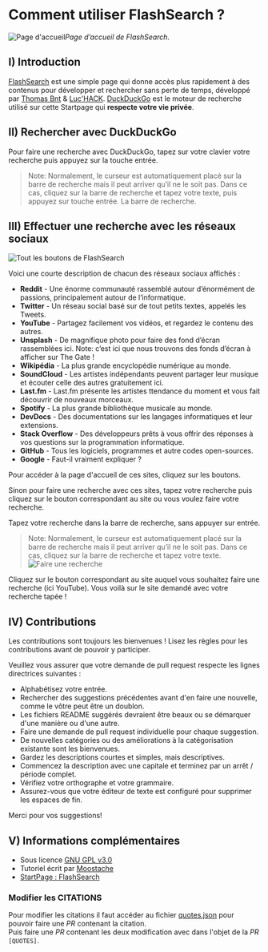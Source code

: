 # Comment utiliser FlashSearch ?
![Page d'accueil](https://cdn.discordapp.com/attachments/195853124991188993/434495743399559188/Screenshot-2018-4-14_The_Gate.png)_Page d’accueil de FlashSearch._

 ## I) Introduction

 [FlashSearch](https://islandgame.fr/search/) est une simple page qui donne accès plus rapidement à des contenus pour développer et rechercher sans perte de temps, développé par [Thomas Bnt](https://github.com/thomasbnt) & [Luc'HACK](https://github.com/lucas-luchack). [DuckDuckGo](https://duckduckgo.com) est le moteur de recherche utilisé sur cette Startpage qui **respecte votre vie privée**.

 ## II) Rechercher avec DuckDuckGo

 Pour faire une recherche avec DuckDuckGo, tapez sur votre clavier votre recherche puis appuyez sur la touche entrée.

 > Note: Normalement, le curseur est automatiquement placé sur la barre de recherche mais il peut arriver qu’il ne le soit pas. Dans ce cas, cliquez sur la barre de recherche et tapez votre texte, puis appuyez sur touche entrée.
 La barre de recherche.

 ## III) Effectuer une recherche avec les réseaux sociaux

 ![Tout les boutons de FlashSearch](https://media.discordapp.net/attachments/195853124991188993/434498362092290054/Capture_du_2018-04-14_01-41-08.png)


 Voici une courte description de chacun des réseaux sociaux affichés :

  - **Reddit** - Une énorme communauté rassemblé autour d’énormément de passions, principalement autour de l’informatique.
 - **Twitter** - Un réseau social basé sur de tout petits textes, appelés les Tweets.
 - **YouTube** - Partagez facilement vos vidéos, et regardez le contenu des autres.
 - **Unsplash** - De magnifique photo pour faire des fond d’écran rassemblées ici. Note: c’est ici que nous trouvons des fonds d’écran à afficher sur The Gate !
 - **Wikipédia** - La plus grande encyclopédie numérique au monde.
 - **SoundCloud** - Les artistes indépendants peuvent partager leur musique et écouter celle des autres gratuitement ici.
 - **Last.fm** - Last.fm présente les artistes ttendance du moment et vous fait découvrir de nouveaux morceaux.
 - **Spotify** - La plus grande bibliothèque musicale au monde.
 - **DevDocs** - Des documentations sur les langages informatiques et leur extensions.
 - **Stack Overflow** - Des développeurs prêts à vous offrir des réponses à vos questions sur la programmation informatique.
 - **GitHub** - Tous les logiciels, programmes et autre codes open-sources.
 - **Google** - Faut-il vraiment expliquer ?

 Pour accéder à la page d'accueil de ces sites, cliquez sur les boutons.

 Sinon pour faire une recherche avec ces sites, tapez votre recherche puis cliquez sur le bouton correspondant au site ou vous voulez faire votre recherche.

 Tapez votre recherche dans la barre de recherche, sans appuyer sur entrée.

 > Note: Normalement, le curseur est automatiquement placé sur la barre de recherche mais il peut arriver qu’il ne le soit pas. Dans ce cas, cliquez sur la barre de recherche et tapez votre texte.
 ![Faire une recherche ](https://cdn.discordapp.com/attachments/195853124991188993/434503941057806336/wxcvbn.gif)

 Cliquez sur le bouton correspondant au site auquel vous souhaitez faire une recherche (ici YouTube).
Vous voilà sur le site demandé avec votre recherche tapée !


 ## IV) Contributions

 Les contributions sont toujours les bienvenues ! Lisez les règles pour les contributions avant de pouvoir y participer.


 Veuillez vous assurer que votre demande de pull request respecte les lignes directrices suivantes :

- Alphabétisez votre entrée.
- Rechercher des suggestions précédentes avant d'en faire une nouvelle, comme le vôtre peut être un doublon.
- Les fichiers README suggérés devraient être beaux ou se démarquer d'une manière ou d'une autre.
- Faire une demande de pull request individuelle pour chaque suggestion.
- De nouvelles catégories ou des améliorations à la catégorisation existante sont les bienvenues.
- Gardez les descriptions courtes et simples, mais descriptives.
- Commencez la description avec une capitale et terminez par un arrêt / période complet.
- Vérifiez votre orthographe et votre grammaire.
- Assurez-vous que votre éditeur de texte est configuré pour supprimer les espaces de fin.

 Merci pour vos suggestions!


 ## V) Informations complémentaires

- Sous licence [GNU GPL v3.0](LICENSE)
- Tutoriel écrit par [Moostache](https://github.com/eldiegomoustachu)
- [StartPage : FlashSearch](https://islandgame.fr/search)

### Modifier les CITATIONS

Pour modifier les citations il faut accéder au fichier [quotes.json](https://github.com/IslandGAMEgrp/search.islandgame.fr/blob/master/quotes.json) pour pouvoir faire une *PR* contenant la citation.<br>
Puis faire une *PR* contenant les deux modification avec dans l'objet de la *PR* `[QUOTES]`.
